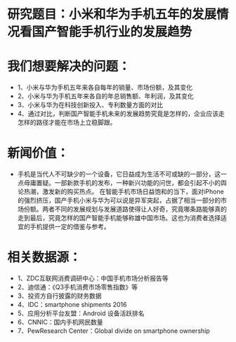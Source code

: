 # 研究题目：小米和华为手机五年的发展情况看国产智能手机行业的发展趋势

# 我们想要解决的问题：
- 1、小米与华为手机五年来各自每年的销量、市场份额，及其变化
- 2、小米与华为手机五年来各自的年总销售额、年利润，及其变化
- 3、小米与华为在科技创新投入、专利数量方面的对比
- 4、通过对比，判断国产智能手机未来的发展趋势究竟是怎样的，企业应该走怎样的路径才能在市场上立稳脚跟。
 
# 新闻价值：
- 手机是当代人不可缺少的一个设备，它日益成为生活不可或缺的一部分，这一点毋庸置疑。一部新款手机的发布，一种新兴功能的问世，都会引起不小的舆论热潮，激发新的购买热点。
在智能手机市场日益饱和的当下，面对iPhone的强烈挤压，国产手机小米与华为可以说是异军突起，占据了相当一部分的市场份额。两者不同的发展规划与发展道路使得让人好奇，究竟哪条路能够真的走到最后，究竟怎样的国产智能手机能够称雄中国市场。这也为消费者选择适宜的手机提供一定的借鉴与参考。

# 相关数据源：
- 1、ZDC互联网消费调研中心：中国手机市场分析报告等
- 2、迪信通：《Q3手机消费市场零售指数》等
- 3、投资方自行披露的财务数据
- 4、IDC：smartphone shipments 2016
- 5、应用分析平台友盟：Android 设备活跃排名
- 6、CNNIC：国内手机网民数量
- 7、PewResearch Center：Global divide on smartphone ownership 
